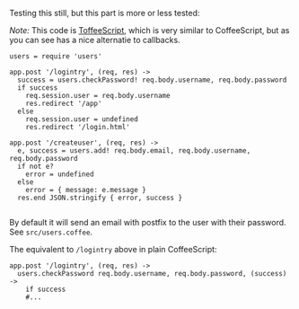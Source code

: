 Testing this still, but this part is more or less tested:

*Note:* This code is [ToffeeScript](https://github.com/jiangmiao/toffee-script), which is very similar to CoffeeScript, but as you can see has a nice alternatie to callbacks.  

```coffee-script
users = require 'users'

app.post '/logintry', (req, res) ->
  success = users.checkPassword! req.body.username, req.body.password
  if success
    req.session.user = req.body.username
    res.redirect '/app'
  else
    req.session.user = undefined
    res.redirect '/login.html'

app.post '/createuser', (req, res) ->
  e, success = users.add! req.body.email, req.body.username, req.body.password
  if not e?
    error = undefined
  else
    error = { message: e.message }
  res.end JSON.stringify { error, success }


```

By default it will send an email with postfix to the user with their password.  See `src/users.coffee`.


The equivalent to `/logintry` above in plain CoffeeScript:

```coffee-script
app.post '/logintry', (req, res) ->
  users.checkPassword req.body.username, req.body.password, (success) ->
    if success
    #...
```

